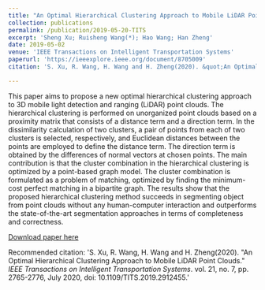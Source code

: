 ```yaml
---
title: "An Optimal Hierarchical Clustering Approach to Mobile LiDAR Point Clouds"
collection: publications
permalink: /publication/2019-05-20-TITS
excerpt: 'Sheng Xu; Ruisheng Wang(*); Hao Wang; Han Zheng'
date: 2019-05-02
venue: 'IEEE Transactions on Intelligent Transportation Systems'
paperurl: 'https://ieeexplore.ieee.org/document/8705009'
citation: 'S. Xu, R. Wang, H. Wang and H. Zheng(2020). &quot;An Optimal Hierarchical Clustering Approach to Mobile LiDAR Point Clouds.&quot; <i>IEEE Transactions on Intelligent Transportation Systems</i>. vol. 21, no. 7, pp. 2765-2776, July 2020, doi: 10.1109/TITS.2019.2912455.'

---
```

This paper aims to propose a new optimal hierarchical clustering approach to 3D mobile light detection and ranging (LiDAR) point clouds. The hierarchical clustering is performed on unorganized point clouds based on a proximity matrix that consists of a distance term and a direction term. In the dissimilarity calculation of two clusters, a pair of points from each of two clusters is selected, respectively, and Euclidean distances between the points are employed to define the distance term. The direction term is obtained by the differences of normal vectors at chosen points. The main contribution is that the cluster combination in the hierarchical clustering is optimized by a point-based graph model. The cluster combination is formulated as a problem of matching, optimized by finding the minimum-cost perfect matching in a bipartite graph. The results show that the proposed hierarchical clustering method succeeds in segmenting object from point clouds without any human-computer interaction and outperforms the state-of-the-art segmentation approaches in terms of completeness and correctness.

[Download paper here](http://lostagex.github.io/files/2019-05-20-TITS.pdf)

Recommended citation: 'S. Xu, R. Wang, H. Wang and H. Zheng(2020). &quot;An Optimal Hierarchical Clustering Approach to Mobile LiDAR Point Clouds.&quot; <i>IEEE Transactions on Intelligent Transportation Systems</i>. vol. 21, no. 7, pp. 2765-2776, July 2020, doi: 10.1109/TITS.2019.2912455.'




